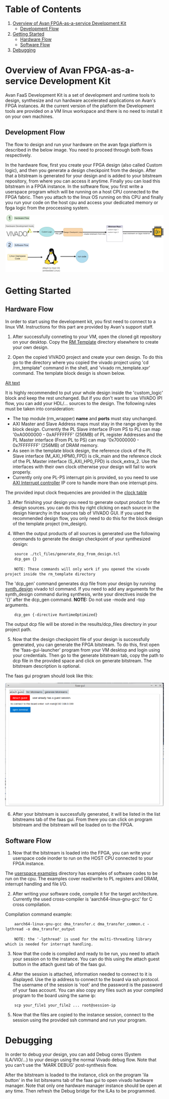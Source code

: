 # Table of Contents
1. [Overview of Avan FPGA-as-a-service Development Kit](#overview-of-avan-fpga-as-a-service-development-kit)
    - [Development Flow](#development-flow)
2. [Getting Started](#getting-started)
    - [Hardware Flow](#hardware-flow)
    - [Software Flow](#software-flow)
3. [Debugging](#debugging)


# Overview of Avan FPGA-as-a-service Development Kit

Avan FaaS Development Kit is a set of development and runtime tools to design, synthesize and run hardware accelerated applications on Avan's FPGA instances. At the current version of the platform the Development tools are provided on a VM linux workspace and there is no need to install it on your own machines.

## Development Flow
The flow to design and run your hardware on the avan fpga platform is described in the below image. You need to proceed through both flows respectively.


In the hardware flow, first you create your FPGA design (also called Custom logic), and then you generate a design checkpoint from the design. After that a bitstream is generated for your design and is added to your bitstream repository, from where you can access it anytime. Finally you can load this bitstream in a FPGA instance.
In the software flow, you first write a userspace program which will be running on a host CPU connected to the FPGA fabric. Then you attach to the linux OS running on this CPU and finally you run your code on the host cpu and access your dedicated memory or fpga logic from the proccessing system.

![Alt text](readme/design_flow.jpg)


# Getting Started
## Hardware Flow
In order to start using the development kit, you first need to connect to a linux VM. Instructions for this part are provided by Avan's support staff.
1. After successfully conneting to your VM, open the cloned git repository on your desktop. Copy the [RM Template](hardware/vivado/rm_template) directory elsewhere to create your own design. 

2. Open the copied VIVADO project and create your own design. To do this go to the directory where you copied the vivado project using 'cd <path to project>/rm_template" command in the shell, and 'vivado rm_template.xpr' command. The template block design is shown below.

[Alt text](readme/block_design.jpg)

It is highly recommended to put your whole design inside the 'custom_logic' block and keep the rest unchanged. But if you don't want to use VIVADO IPI flow, you can add your HDL/... sources to the design.
 The following rules must be taken into consideration:
* The top module (rm_wrapper) **name** and **ports** must stay unchanged.
* AXI Master and Slave Address maps must stay in the range given by the block design. Currently the PL Slave interface (From PS to PL) can map '0xA0000000 - 0xAFFFFFFF' (256MB) of PL register Addresses and the PL Master interface (From PL to PS) can map '0x70000000 - 0x7FFFFFFF' (256MB) of DRAM memory.
* As seen in the template block design, the reference clock of the PL Slave interface (M_AXI_HPM0_FPD) is clk_main and the reference clock of the PL Master interface (S_AXI_HP0_FPD) is clock_extra_2. Use the interfaces with their own clock otherwise your design will fail to work properly.
* Currently only one PL-PS interrupt pin is provided, so you need to use [AXI Interrupt controller](https://www.xilinx.com/support/documentation/ip_documentation/axi_intc/v4_1/pg099-axi-intc.pdf) IP core to handle more than one interrupt pins.

The provided input clock frequencies are provided in the [clock table](readme/clock_recipes.csv)

3. After finishing your design you need to generate output product for the design sources. you can do this by right clicking on each source in the design hierarchy in the sources tab of VIVADO GUI. If you used the recommended design flow, you only need to do this for the block design of the template project (rm_design).

4. When the output products of all sources is generated use the following commands to generate the design checkpoint of your synthesized design:
```
    source ./tcl_files/generate_dcp_from_design.tcl
    dcp_gen {}

    NOTE: These commands will only work if you opened the vivado project inside the rm_template directory
```
The 'dcp_gen' command generates dcp file from your design by running [synth_design](https://www.xilinx.com/support/documentation/sw_manuals/xilinx2019_2/ug835-vivado-tcl-commands.pdf#page=1700) vivado tcl command. If you need to add any arguments for the synth_design command during synthesis, write your directives inside the '{}' after the dcp_gen command.
    **NOTE:** Do not use -mode and -top arguments.
```
    dcp_gen {-directive RuntimeOptimized}
```

The output dcp file will be stored in the results/dcp_files directory in your project path.

5. Now that the design checkpoint file of your design is successfully generated, you can generate the FPGA bitstream. To do this, first open the 'faas-gui-launcher' program from your VM desktop and login using your credentials. Then go to the generate bitstream tab, copy the path to dcp file in the provided space and click on generate bitstream. The bitstream description is optional.

The faas gui program should look like this:
 
![Alt text](readme/faas-gui.jpg)

6. After your bitstream is successfully generated, it will be listed in the list bitstreams tab of the faas gui. From there you can click on program bitstream and the bitstream will be loaded on to the FPGA.

## Software Flow

1. Now that the bitstream is loaded into the FPGA, you can write your userspace code inorder to run on the HOST CPU connected to your FPGA instance.

The [userspace examples](software/userspace_examples) directory has examples of software codes to be run on the cpu. The examples cover read/write to PL registers and DRAM, interrupt handling and file I/O.

2. After writing your software code, compile it for the target architecture. Currently the used cross-compiler is 'aarch64-linux-gnu-gcc' for C cross compilation.

Compilation command example:
```
    aarch64-linux-gnu-gcc dma_transfer.c dma_transfer_common.c -lpthread -o dma_transfer_output

    NOTE: the '-lpthread' is used for the multi-threading library which is needed for interrupt handling.
```

3. Now that the code is compiled and ready to be run, you need to attach your session on to the instance. You can do this using the attach guest button in the attach guest tab of the faas gui.

4. After the session is attached, information needed to connect to it is displayed. Use the ip address to connect to the board via ssh protocol. The username of the session is 'root' and the password is the password of your faas account. You can also copy any files such as your compiled program to the board using the same ip:
```
    scp your_file1 your_file2 ... root@session-ip 
```

5. Now that the files are copied to the instance session, connect to the session using the provided ssh command and run your program.

# Debugging

In order to debug your design, you can add Debug cores (System ILA/VIO/...) to your design using the normal Vivado debug flow. Note that you can't use the 'MARK DEBUG' post-synthesis flow.

After the bitstream is loaded to the instance, click on the program 'ila button' in the list bitsreams tab of the faas gui to open vivado hardware manager. Note that only one hardware manager instance should be open at any time. Then refresh the Debug bridge for the ILAs to be programmed.